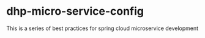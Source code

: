 # dhp-micro-service-config
This is a series of best practices for spring cloud microservice development
